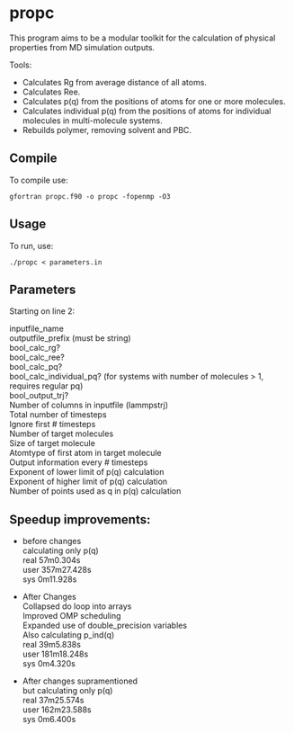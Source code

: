 # propc

This program aims to be a modular toolkit for the calculation of physical properties from MD simulation outputs.

Tools:
- Calculates Rg from average distance of all atoms.
- Calculates Ree.
- Calculates p(q) from the positions of atoms for one or more molecules.
- Calculates individual p(q) from the positions of atoms for individual molecules in multi-molecule systems.
- Rebuilds polymer, removing solvent and PBC.

## Compile

To compile use:

```
gfortran propc.f90 -o propc -fopenmp -O3
```

## Usage

To run, use:
```
./propc < parameters.in
```

## Parameters

Starting on line 2:


inputfile_name  
outputfile_prefix (must be string)  
bool_calc_rg?  
bool_calc_ree?  
bool_calc_pq?  
bool_calc_individual_pq? (for systems with number of molecules > 1, requires regular pq)  
bool_output_trj?  
Number of columns in inputfile (lammpstrj)  
Total number of timesteps  
Ignore first # timesteps  
Number of target molecules  
Size of target molecule  
Atomtype of first atom in target molecule  
Output information every # timesteps  
Exponent of lower limit of p(q) calculation  
Exponent of higher limit of p(q) calculation  
Number of points used as q in p(q) calculation  



## Speedup improvements:

+ before changes  
calculating only p(q)  
real    57m0.304s  
user    357m27.428s  
sys     0m11.928s  


+ After Changes  
Collapsed do loop into arrays  
Improved OMP scheduling  
Expanded use of double_precision variables  
Also calculating p_ind(q)  
real    39m5.838s  
user    181m18.248s  
sys     0m4.320s  

+ After changes supramentioned  
but calculating only p(q)  
real    37m25.574s  
user    162m23.588s  
sys     0m6.400s  
